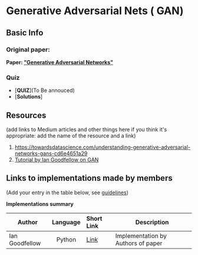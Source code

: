 # Generative Adversarial Nets ( GAN) 

## Basic Info

### Original paper: 
**Paper: ["Generative Adversarial Networks"](https://arxiv.org/abs/1406.2661)**  

### Quiz
- [**QUIZ**](To Be annouced) 
- [**Solutions**]

## Resources 
(add links to Medium articles and other things here if you think it's appropriate: add the name of the resource and a link)
1) https://towardsdatascience.com/understanding-generative-adversarial-networks-gans-cd6e4651a29
2) [Tutorial by Ian Goodfellow on GAN](https://arxiv.org/abs/1701.00160)

## Links to implementations made by members 
(Add your entry in the table below, see [guidelines](https://github.com/papersdclub/theclub/blob/master/implementation_guidelines.md))

**Implementations summary**

| Author          | Language      | Short Link  |Description |
| -------------   |:-------------:| :---------- |----------- |
| Ian Goodfellow | Python | [Link](https://github.com/goodfeli/adversarial) | Implementation by Authors of paper|


